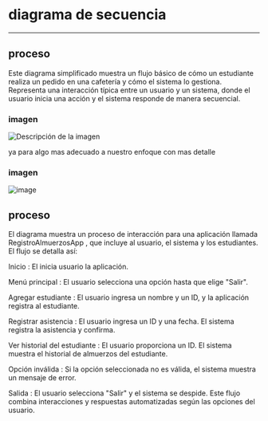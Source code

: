 # diagrama de secuencia
-------

## proceso

Este diagrama simplificado muestra un flujo básico de cómo un estudiante realiza un pedido en una cafetería y cómo el sistema lo gestiona. Representa una interacción típica entre un usuario y un sistema, donde el usuario inicia una acción y el sistema responde de manera secuencial.

### imagen
![Descripción de la imagen](https://www.planttext.com/api/plantuml/png/RP5D2i8m44RtWTnXw4eNNg0BiGGHLnPlC3OZ1EAavCU5ftVQg1LnENcFRpuckvGnvdBpMk6GGuHzoiKwv4nQZOBSu4QPe35ufKpHOGEOmFpGdgopOKRz3-hyhL1yLDXffTMo0pPRC2sOI1YXPcXbfjU-XIDBEHwS82vq3p2-X7uIbf0MkXHcZRxAprAtC7pLMF8F1QCLKcE16BoJZV_w1Kx5vxe1nRNaFstUSQTB9gQ_YdIfGMUI6pE-dPNSZQqZsTIijTh9C7-5Lay0)

ya para algo mas adecuado a nuestro enfoque con mas detalle
### imagen

![image](https://github.com/user-attachments/assets/d9b9b36d-b0e4-4ae2-9aac-b6c63c1c08ae)

## proceso

El diagrama muestra un proceso de interacción para una aplicación llamada RegistroAlmuerzosApp , que incluye al usuario, el sistema y los estudiantes. El flujo se detalla así:

Inicio : El inicia usuario la aplicación.

Menú principal : El usuario selecciona una opción hasta que elige "Salir".

Agregar estudiante : El usuario ingresa un nombre y un ID, y la aplicación registra al estudiante.

Registrar asistencia : El usuario ingresa un ID y una fecha. El sistema registra la asistencia y confirma.

Ver historial del estudiante : El usuario proporciona un ID. El sistema muestra el historial de almuerzos del estudiante.

Opción inválida : Si la opción seleccionada no es válida, el sistema muestra un mensaje de error.

Salida : El usuario selecciona "Salir" y el sistema se despide.
Este flujo combina interacciones y respuestas automatizadas según las opciones del usuario.
